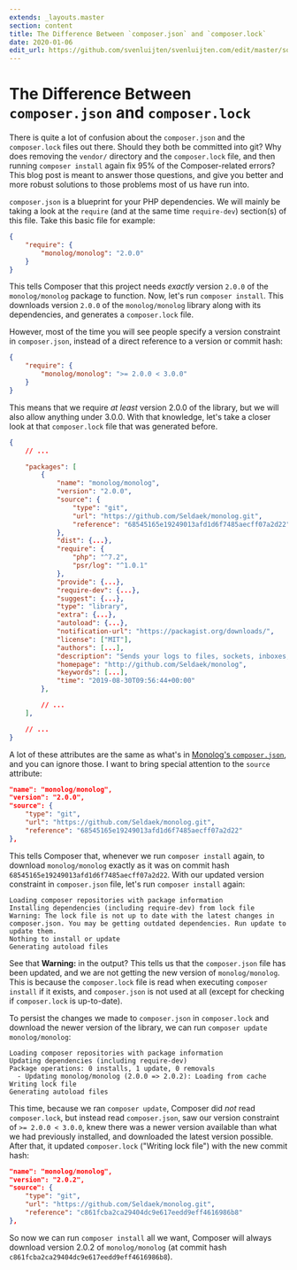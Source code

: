 ```yaml
---
extends: _layouts.master
section: content
title: The Difference Between `composer.json` and `composer.lock`
date: 2020-01-06
edit_url: https://github.com/svenluijten/svenluijten.com/edit/master/source/_posts/difference-between-composer-json-and-lock.md
---
```


# The Difference Between `composer.json` and `composer.lock`
There is quite a lot of confusion about the `composer.json` and the `composer.lock` files out there. Should they both
be committed into git? Why does removing the `vendor/` directory and the `composer.lock` file, and then running
`composer install` again fix 95% of the Composer-related errors? This blog post is meant to answer those questions,
and give you better and more robust solutions to those problems most of us have run into.

`composer.json` is a blueprint for your PHP dependencies. We will mainly be taking a look at the `require` (and at the
same time `require-dev`) section(s) of this file. Take this basic file for example:

```json
{
    "require": {
        "monolog/monolog": "2.0.0"
    }
}
```

This tells Composer that this project needs _exactly_ version `2.0.0` of the `monolog/monolog` package to function.
Now, let's run `composer install`. This downloads version `2.0.0` of the `monolog/monolog` library along with its
dependencies, and generates a `composer.lock` file.

However, most of the time you will see people specify a version constraint in `composer.json`, instead of a direct
reference to a version or commit hash:

```json
{
    "require": {
        "monolog/monolog": ">= 2.0.0 < 3.0.0"
    }
}
```

This means that we require _at least_ version 2.0.0 of the library, but we will also allow anything under 3.0.0. With
that knowledge, let's take a closer look at that `composer.lock` file that was generated before.

```json
{
    // ...

    "packages": [
        {
            "name": "monolog/monolog",
            "version": "2.0.0",
            "source": {
                "type": "git",
                "url": "https://github.com/Seldaek/monolog.git",
                "reference": "68545165e19249013afd1d6f7485aecff07a2d22"
            },
            "dist": {...},
            "require": {
                "php": "^7.2",
                "psr/log": "^1.0.1"
            },
            "provide": {...},
            "require-dev": {...},
            "suggest": {...},
            "type": "library",
            "extra": {...},
            "autoload": {...},
            "notification-url": "https://packagist.org/downloads/",
            "license": ["MIT"],
            "authors": [...],
            "description": "Sends your logs to files, sockets, inboxes, databases and various web services",
            "homepage": "http://github.com/Seldaek/monolog",
            "keywords": [...],
            "time": "2019-08-30T09:56:44+00:00"
        },

        // ...
    ],

    // ...
}
```

A lot of these attributes are the same as what's in [Monolog's `composer.json`](https://github.com/Seldaek/monolog/blob/2.0.0/composer.json),
and you can ignore those. I want to bring special attention to the `source` attribute:

```json
"name": "monolog/monolog",
"version": "2.0.0",
"source": {
    "type": "git",
    "url": "https://github.com/Seldaek/monolog.git",
    "reference": "68545165e19249013afd1d6f7485aecff07a2d22"
},
```

This tells Composer that, whenever we run `composer install` again, to download `monolog/monolog` exactly as it was on
commit hash `68545165e19249013afd1d6f7485aecff07a2d22`. With our updated version constraint in `composer.json` file,
let's run `composer install` again:

```
Loading composer repositories with package information
Installing dependencies (including require-dev) from lock file
Warning: The lock file is not up to date with the latest changes in composer.json. You may be getting outdated dependencies. Run update to update them.
Nothing to install or update
Generating autoload files
```

See that **Warning:** in the output? This tells us that the `composer.json` file has been updated, and we are not
getting the new version of `monolog/monolog`. This is because the `composer.lock` file is read when executing `composer install`
if it exists, and `composer.json` is not used at all (except for checking if `composer.lock` is up-to-date).

To persist the changes we made to `composer.json` in `composer.lock` and download the newer version of the library, we
can run `composer update monolog/monolog`:

```
Loading composer repositories with package information
Updating dependencies (including require-dev)
Package operations: 0 installs, 1 update, 0 removals
  - Updating monolog/monolog (2.0.0 => 2.0.2): Loading from cache
Writing lock file
Generating autoload files
```

This time, because we ran `composer update`, Composer did _not_ read `composer.lock`, but instead read `composer.json`,
saw our version constraint of `>= 2.0.0 < 3.0.0`, knew there was a newer version available than what we had previously
installed, and downloaded the latest version possible. After that, it updated `composer.lock` ("Writing lock file")
with the new commit hash:

```json
"name": "monolog/monolog",
"version": "2.0.2",
"source": {
    "type": "git",
    "url": "https://github.com/Seldaek/monolog.git",
    "reference": "c861fcba2ca29404dc9e617eedd9eff4616986b8"
},
```

So now we can run `composer install` all we want, Composer will always download version 2.0.2 of `monolog/monolog`
(at commit hash `c861fcba2ca29404dc9e617eedd9eff4616986b8`).
